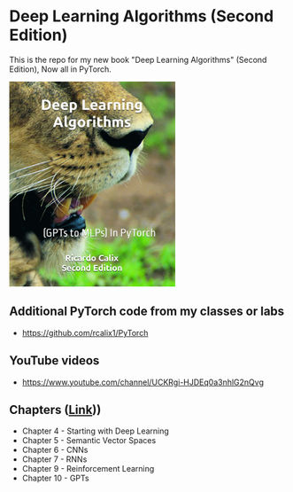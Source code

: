 # Deep Learning Algorithms (Second Edition)

This is the repo for my new book "Deep Learning Algorithms" (Second Edition), Now all in PyTorch.

<a href="https://www.amazon.com/Deep-Learning-Algorithms-PyTorch-GPTs/dp/B0CQYLGVYD/ref=sr_1_2?dib=eyJ2IjoiMSJ9.1H-_EmAkA7QjXn-UnznenrLgmMseUQvSZRJ5g8aeAXJhChh1BGdVsMx7y5mVEjPCqNjCJ51ZQtdtMb8AuEm9FnUX8aR2CIvJF7LgTXOiNAk.VZYqA6Omm9PmZt8MGtoZw2eMmz-kJSoCu1JVREeDhTY&dib_tag=se&qid=1705180199&refinements=p_27%3ARicardo+A+Calix&s=books&sr=1-2&text=Ricardo+A+Calix"><img src="dla2_torch.jpeg" alt="image" width="300" height="auto"></a>

## Additional PyTorch code from my classes or labs

* [](https://github.com/rcalix1/PyTorch)https://github.com/rcalix1/PyTorch

## YouTube videos

* https://www.youtube.com/channel/UCKRgi-HJDEq0a3nhlG2nQvg

## Chapters (<a href="https://rcalix1.github.io/DeepLearningAlgorithms/SecondEdition/index.html">Link</a>))

* Chapter 4 - Starting with Deep Learning
* Chapter 5 - Semantic Vector Spaces
* Chapter 6 - CNNs
* Chapter 7 - RNNs
* Chapter 9 - Reinforcement Learning
* Chapter 10 - GPTs 
